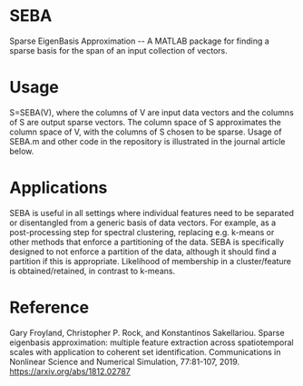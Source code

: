 # SEBA
Sparse EigenBasis Approximation -- A MATLAB package for finding a sparse basis for the span of an input collection of vectors.

# Usage

S=SEBA(V), where the columns of V are input data vectors and the columns of S are output sparse vectors.
The column space of S approximates the column space of V, with the columns of S chosen to be sparse.
Usage of SEBA.m and other code in the repository is illustrated in the journal article below.

# Applications 

SEBA is useful in all settings where individual features need to be separated or disentangled from a generic basis of data vectors.
For example, as a post-processing step for spectral clustering, replacing e.g. k-means or other methods that enforce a partitioning of the data.  SEBA is specifically designed to not enforce a partition of the data, although it should find a partition if this is appropriate. Likelihood of membership in a cluster/feature is obtained/retained, in contrast to k-means.

# Reference

Gary Froyland, Christopher P. Rock, and Konstantinos Sakellariou.
Sparse eigenbasis approximation: multiple feature extraction across spatiotemporal scales with application to coherent set identification. Communications in Nonlinear Science and Numerical Simulation, 77:81-107, 2019. https://arxiv.org/abs/1812.02787


